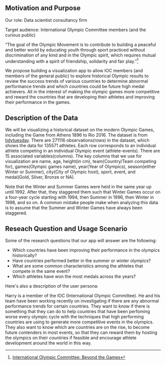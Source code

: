 ## Motivation and Purpose

Our role: Data scientist consultancy firm  

Target audience: International Olympic Committee members (and the curious public)  

“The goal of the Olympic Movement is to contribute to building a peaceful and better world by educating youth through sport practiced without discrimination of any kind and in the Olympic spirit, which requires mutual understanding with a spirit of friendship, solidarity and fair play.”[^1]

We propose building a visualization app to allow IOC members (and members of the general public) to explore historical Olympic results to review the success trends of various countries to determine abnormal performance trends and which countries could be future high medal achievers. All in the interest of making the olympic games more competitive and reward the countries that are developing their athletes and improving their performance in the games.

## Description of the Data

We will be visualizing a historical dataset on the modern Olympic Games, including the Game from Athens 1896 to Rio 2016. The dataset is from [tidytuesday](https://github.com/rfordatascience/tidytuesday). There are 271116 observations(rows) in the dataset, which shows the data for 135571 athletes. Each row corresponds to an individual athlete competing in an individual Olympic event (athlete-events). There are 15 associated variables(columns). The key columns that we use for visualization are name, age, height(in cm), team(Country/Team competing for), games(Olympic games name), year(Year of Olympics), season(either Winter or Summer), city(City of Olympic host), sport, event, and medal(Gold, Silver, Bronze or NA).

Note that the Winter and Summer Games were held in the same year up until 1992. After that, they staggered them such that Winter Games occur on a four-year cycle starting with 1994, then Summer in 1996, then Winter in 1998, and so on. A common mistake people make when analyzing this data is to assume that the Summer and Winter Games have always been staggered.
## Reseach Question and Usage Scenario

Some of the research questions that our app will answer are the following:

- Which countries have been improving their performance in the olympics historically?
- Have countries performed better in the summer or winter olympics?
- What are some common characteristics among the athletes that compete in the same event?
- Which athletes have won the most medals across the years?

Here's also a description of the user persona:

Harry is a member of the IOC (International Olympic Committee). He and his team have been working recently on investigating if there are any abnormal performance trends for certain countries. They want to know if there is something that they can do to help countries that have been perfoming worse every olympic cycle with the techniques that high performing countries are using to generate more competitive events in the olympics. They also want to know which are countries are on the rise, to become future contenders in most events, so that they can reward them by hosting the olympics on their countries if feasible and encourage athlete development around the world in this way.

[^1]: [International Olympic Committee: Beyond the Games](https://olympics.com/ioc/beyond-the-games)